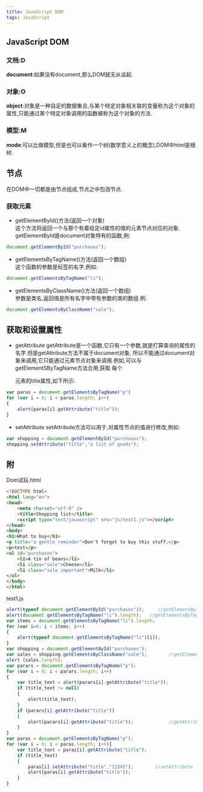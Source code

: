 ```yaml
---
title: JavaScript DOM
tags: JavaScript
---
```


## JavaScript DOM

### 文档:D
__document__:如果没有document,那么DOM就无从谈起.

### 对象:O
__object__:对象是一种自足的数据集合,与某个特定对象相关联的变量称为这个对象的属性,只能通过某个特定对象调用的函数被称为这个对象的方法.

### 模型:M
__mode__:可以比做模型,但是也可以看作一个树(数学意义上的概念),DOM中html是根树.

## 节点
在DOM中一切都是由节点组成,节点之中包涵节点.

### 获取元素
* getElementById()方法(返回一个对象)  
这个方法将返回一个与那个有着给定id属性的值的元素节点对应的对象.  
getElementById是document对象特有的函数,例:
```javascript
document.getElementById("purchases");
```

* getElementsByTagName()方法(返回一个数组)  
这个函数的参数是标签的名字,例如:
```javascript
document.getElementsByTagName("li");
```
* getElementsByClassName()方法(返回一个数组)  
参数是类名,返回值是所有名字中带有参数的类的数组.例:
```javascript
document.getElementsByClassName("sale");
```

## 获取和设置属性

* getAttribute
getAttribute是一个函数,它只有一个参数,就是打算查询的属性的名字.但是getAttribute方法不属于document对象,
所以不能通过document对象来调用,它只能通过元素节点对象来调用.例如,可以与getElementSByTagName方法合用,获取
每个<p>元素的title属性,如下所示:
```javascript
var paras = document.getElementsByTagName("p")
for (var i = 0; i < paras.length; i++)
{
    alert(paras[i].getAttribute("title"));
}
```
* setAttribute
setAttribute方法可以用于,对属性节点的值进行修改,例如:
```javascript
var shopping = document.getElementById("purchases");
shopping.setAttribute("title","a list of goods");
```

## 附
Dom试玩.html
```html
<!DOCTYPE html>
<html lang="en">
<head>
    <meta charset="utf-8" />
    <title>Shopping list</title>
    <script type="text/javascript" src="js/test1.js"></script>
</head>
<body>
<h1>What to buy</h1>
<p title="a gentle reminder">Don't forget to buy this stuff.</p>
<p>test</p>
<ul id="purchases">
    <li>A tin of beans</li>
    <li class="sale">Cheese</li>
    <li class="sale important">Milk</li>
</ul>
</body>
</html>
```
test1.js
```javascript
alert(typeof document.getElementById("purchases"));     //getElementById
alert(document.getElementsByTagName("li").length);   //getElementsByTagName
var items = document.getElementsByTagName("li").length;
for (var i=0; i < items; i++)
{
    alert(typeof document.getElementsByTagName("li")[i]);
}
var shopping = document.getElementById("purchases");
var sales = shopping.getElementsByClassName("sale");        //getElementsByClassName
alert (sales.length);
var parars = document.getElementsByTagName("p");
for (var i = 0; i < parars.length; i++)
{
    var title_text = alert(parars[i].getAttribute("title"));
    if (title_text != null)
    {
        alert(title_text);
    }
    if (parars[i].getAttribute("title"))
    {
        alert(parars[i].getAttribute("title"));             //getAttribute
    }
}
var paras = document.getElementsByTagName("p");
for (var i = 0; i < paras.length; i++){
    var title_text = paras[i].getAttribute("title");
    if (title_text)
    {
        paras[i].setAttribute("title","12345");        //setAttribute
        alert(paras[i].getAttribute("title"));
    }
}
```
